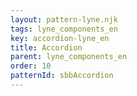 ```yaml
---
layout: pattern-lyne.njk
tags: lyne_components_en
key: accordion-lyne_en
title: Accordion
parent: lyne_components_en
order: 10
patternId: sbbAccordion
---
```

